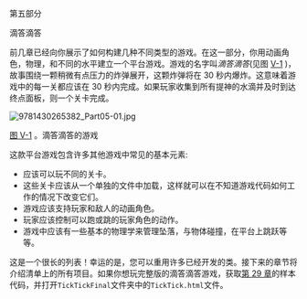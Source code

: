 第五部分

滴答滴答

前几章已经向你展示了如何构建几种不同类型的游戏。在这一部分，你用动画角色，物理，和不同的水平建立一个平台游戏。游戏的名字叫*滴答滴答*(见图 [V-1](#Fig1) )，故事围绕一颗稍微有点压力的炸弹展开，这颗炸弹将在 30 秒内爆炸。这意味着游戏中的每一关都应该在 30 秒内完成。如果玩家收集到所有提神的水滴并及时到达终点面板，则一个关卡完成。

![9781430265382_Part05-01.jpg](../Images/9781430265382_Part05-01.jpg)

[图 V-1](#_Fig1) 。滴答滴答的游戏

这款平台游戏包含许多其他游戏中常见的基本元素:

*   应该可以玩不同的关卡。
*   这些关卡应该从一个单独的文件中加载，这样就可以在不知道游戏代码如何工作的情况下改变它们。
*   游戏应该支持玩家和敌人的动画角色。
*   玩家应该控制可以跑或跳的玩家角色的动作。
*   游戏中应该有一些基本的物理学来管理坠落，与物体碰撞，在平台上跳跃等等。

这是一个很长的列表！幸运的是，您可以重用许多已经开发的类。接下来的章节将介绍清单上的所有项目。如果你想玩完整版的滴答滴答游戏，获取[第 29 章](29.html)的样本代码，并打开`TickTickFinal`文件夹中的`TickTick.html`文件。